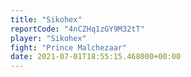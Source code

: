 ```yaml
---
title: "Sikohex"
reportCode: "4nCZHq1zGY9M32tT"
player: "Sikohex"
fight: "Prince Malchezaar"
date: 2021-07-01T18:55:15.468000+00:00
---
```


